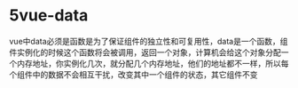 <!--
 * @Descriptios  : 
 * @Author       : maps131_liaoxing
 * @Date         : 2021-07-19 23:29:11
 * @LastEditors  : maps131_liaoxing
 * @LastEditTime : 2021-07-19 23:29:38
 * @FilePath     : \进击的面试\56-vue-data.md
-->
# 5vue-data
vue中data必须是函数是为了保证组件的独立性和可复用性，data是一个函数，组件实例化的时候这个函数将会被调用，返回一个对象，计算机会给这个对象分配一个内存地址，你实例化几次，就分配几个内存地址，他们的地址都不一样，所以每个组件中的数据不会相互干扰，改变其中一个组件的状态，其它组件不变